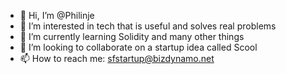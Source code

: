 - 👋 Hi, I’m @Philinje
- 👀 I’m interested in tech that is useful and solves real problems
- 🌱 I’m currently learning Solidity and many other things
- 💞️ I’m looking to collaborate on a startup idea called Scool
- 📫 How to reach me: sfstartup@bizdynamo.net

<!---
Philinje/Philinje is a ✨ special ✨ repository because its `README.md` (this file) appears on your GitHub profile.
You can click the Preview link to take a look at your changes.
--->
